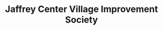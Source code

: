 ---
layout: repo
title: "Jaffrey Center Village Improvement Society"
id: 5844
permalink: repos/5844/
---